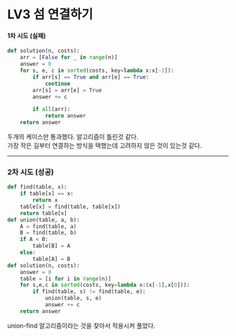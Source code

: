 # LV3 섬 연결하기

#### 1차 시도 (실패)
```py
def solution(n, costs):
    arr = [False for _ in range(n)]
    answer = 0
    for s, e, c in sorted(costs, key=lambda x:x[-1]):
        if arr[s] == True and arr[e] == True:
            continue
        arr[s] = arr[e] = True
        answer += c

        if all(arr):
            return answer
    return answer
```
두개의 케이스만 통과했다. 알고리즘이 틀린것 같다.  
가장 작은 길부터 연결하는 방식을 택했는데 고려하지 않은 것이 있는것 같다.

*****

### 2차 시도 (성공)
```py
def find(table, x):
    if table[x] == x:
        return x
    table[x] = find(table, table[x])
    return table[x]
def union(table, a, b):
    A = find(table, a)
    B = find(table, b)
    if A < B:
        table[B] = A
    else:
        table[A] = B    
def solution(n, costs):
    answer = 0
    table = [i for i in range(n)]
    for s,e,c in sorted(costs, key=lambda x:(x[-1],x[0])):
        if find(table, s) != find(table, e):
            union(table, s, e)
            answer += c
    return answer
```
union-find 알고리즘이라는 것을 찾아서 적용시켜 풀었다.
